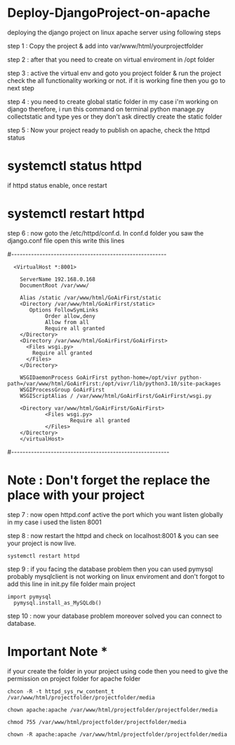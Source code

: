 # Deploy-DjangoProject-on-apache
deploying the django project on linux apache server using following steps 

step 1 : Copy the project & add into var/www/html/yourprojectfolder

step 2 : after that you need to create on virtual enviroment in /opt folder

step 3 : active the virtual env and goto you project folder & run the project check the all functionality working or not. if it is working fine then you go to next step

step 4 : you need to create global static folder in my case i'm working on django therefore, i run this command on terminal python manage.py collectstatic and type yes or they don't ask directly create the static folder

step 5 : Now your project ready to publish on apache, check the httpd status

# systemctl status httpd 
if httpd status enable, once restart
# systemctl restart httpd

step 6 : now goto the /etc/httpd/conf.d. In conf.d folder you saw the django.conf file open this write this lines 

#-------------------------------------------------------

      <VirtualHost *:8001>
        
        ServerName 192.168.0.168
        DocumentRoot /var/www/

        Alias /static /var/www/html/GoAirFirst/static 
        <Directory /var/www/html/GoAirFirst/static>  
           Options FollowSymLinks
                Order allow,deny
                Allow from all
                Require all granted
        </Directory> 
        <Directory /var/www/html/GoAirFirst/GoAirFirst>    
          <Files wsgi.py>        
            Require all granted    
          </Files> 
        </Directory> 
        
        WSGIDaemonProcess GoAirFirst python-home=/opt/vivr python-path=/var/www/html/GoAirFirst:/opt/vivr/lib/python3.10/site-packages
        WSGIProcessGroup GoAirFirst
        WSGIScriptAlias / /var/www/html/GoAirFirst/GoAirFirst/wsgi.py
	
        <Directory var/www/html/GoAirFirst/GoAirFirst>
                <Files wsgi.py>
                        Require all granted
                </Files>
        </Directory>
        </virtualHost>

#--------------------------------------------------------
# Note : Don't forget the replace the place with your project

step 7 : now open httpd.conf active the port which you want listen globally in my case i used the listen 8001

step 8 : now restart the httpd and check on localhost:8001 & you can see your project is now live.
  
    systemctl restart httpd

step 9 : if you facing the database problem then you can used pymysql probably mysqlclient is not working on linux enviroment and don't forgot to add this line in init.py file folder main project

    import pymysql
	  pymysql.install_as_MySQLdb()

step 10 : now your database problem moreover solved you can connect to database.


# Important Note *
if your create the folder in your project using code then you need to give the permission on project folder for apache folder
    
    chcon -R -t httpd_sys_rw_content_t /var/www/html/projectfolder/projectfolder/media
    
    chown apache:apache /var/www/html/projectfolder/projectfolder/media
    
    chmod 755 /var/www/html/projectfolder/projectfolder/media
    
    chown -R apache:apache /var/www/html/projectfolder/projectfolder/media
